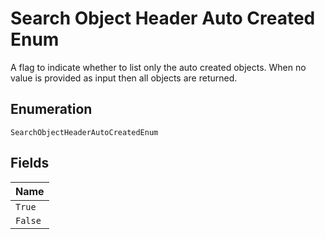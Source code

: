 
# Search Object Header Auto Created Enum

A flag to indicate whether to list only the auto created objects. When no value is provided as input then all objects are returned.

## Enumeration

`SearchObjectHeaderAutoCreatedEnum`

## Fields

| Name |
|  --- |
| `True` |
| `False` |

